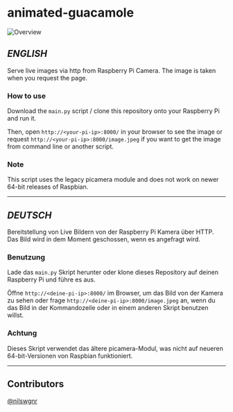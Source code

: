 
# animated-guacamole

![Overview](./assets/overview.png)

## *ENGLISH*

Serve live images via http from Raspberry Pi Camera.
The image is taken when you request the page.

### How to use

Download the `main.py` script / clone this repository onto your Raspberry Pi
and run it.

Then, open `http://<your-pi-ip>:8000/` in your browser to see the image
or request `http://<your-pi-ip>:8000/image.jpeg` if you want to get the image
from command line or another script.

### Note

This script uses the legacy picamera module and does not work on newer
64-bit releases of Raspbian.

---

## *DEUTSCH*

Bereitstellung von Live Bildern von der Raspberry Pi Kamera über HTTP.
Das Bild wird in dem Moment geschossen, wenn es angefragt wird.

### Benutzung

Lade das `main.py` Skript herunter oder klone dieses Repository auf deinen
Raspberry Pi und führe es aus.

Öffne `http://<deine-pi-ip>:8000/` im Browser, um das Bild von der Kamera
zu sehen oder frage `http://<deine-pi-ip>:8000/image.jpeg` an, wenn du das Bild
in der Kommandozeile oder in einem anderen Skript benutzen willst.

### Achtung

Dieses Skript verwendet das ältere picamera-Modul, was nicht auf neueren
64-bit-Versionen von Raspbian funktioniert.

---

## Contributors

[@nilswgnr](https://github.com/nilswgnr)
